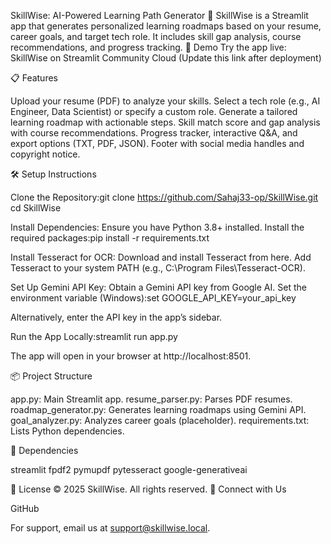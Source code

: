 SkillWise: AI-Powered Learning Path Generator 🧠
SkillWise is a Streamlit app that generates personalized learning roadmaps based on your resume, career goals, and target tech role. It includes skill gap analysis, course recommendations, and progress tracking.
🚀 Demo
Try the app live: SkillWise on Streamlit Community Cloud (Update this link after deployment)

📋 Features

Upload your resume (PDF) to analyze your skills.
Select a tech role (e.g., AI Engineer, Data Scientist) or specify a custom role.
Generate a tailored learning roadmap with actionable steps.
Skill match score and gap analysis with course recommendations.
Progress tracker, interactive Q&A, and export options (TXT, PDF, JSON).
Footer with social media handles and copyright notice.

🛠️ Setup Instructions

Clone the Repository:git clone https://github.com/Sahaj33-op/SkillWise.git
cd SkillWise


Install Dependencies:
Ensure you have Python 3.8+ installed.
Install the required packages:pip install -r requirements.txt




Install Tesseract for OCR:
Download and install Tesseract from here.
Add Tesseract to your system PATH (e.g., C:\Program Files\Tesseract-OCR).


Set Up Gemini API Key:
Obtain a Gemini API key from Google AI.
Set the environment variable (Windows):set GOOGLE_API_KEY=your_api_key


Alternatively, enter the API key in the app’s sidebar.


Run the App Locally:streamlit run app.py


The app will open in your browser at http://localhost:8501.



📦 Project Structure

app.py: Main Streamlit app.
resume_parser.py: Parses PDF resumes.
roadmap_generator.py: Generates learning roadmaps using Gemini API.
goal_analyzer.py: Analyzes career goals (placeholder).
requirements.txt: Lists Python dependencies.

📄 Dependencies

streamlit
fpdf2
pymupdf
pytesseract
google-generativeai

📜 License
© 2025 SkillWise. All rights reserved.
📱 Connect with Us

GitHub

For support, email us at support@skillwise.local.
